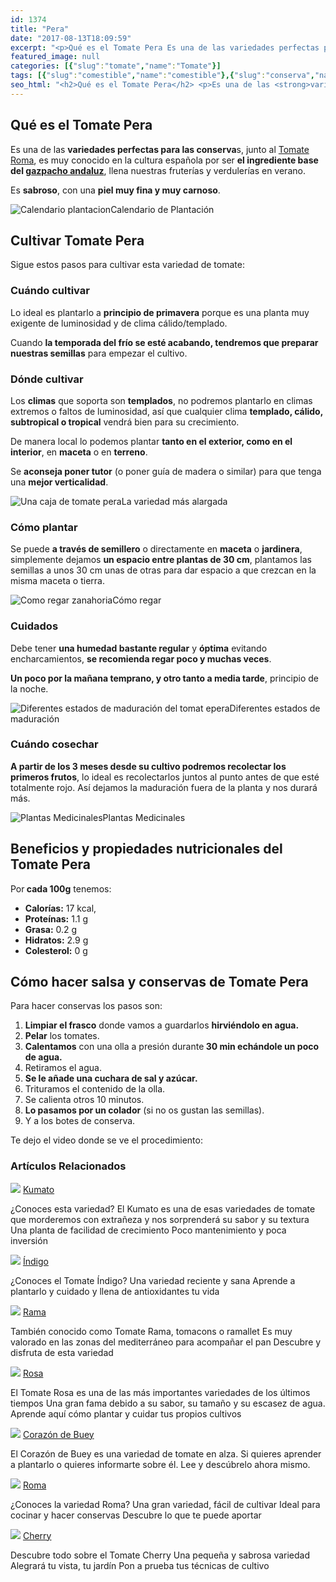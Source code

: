 ```yaml
---
id: 1374
title: "Pera"
date: "2017-08-13T18:09:59"
excerpt: "<p>Qué es el Tomate Pera Es una de las variedades perfectas para las conservas, junto al Tomate Roma, es muy conocido en la cultura española por ser el ingrediente base del gazpacho andaluz, llena nuestras fruterías y verdulerías en verano. Es sabroso, con una piel muy fina y muy carnoso. Cultivar Tomate Pera Sigue estos pasos&hellip; <a class=\"more-link\" href=\"https://plantasyflores.online/tomate/roma/\">Seguir leyendo <span class=\"screen-reader-text\">Roma</span> <span class=\"meta-nav\" aria-hidden=\"true\">&rarr;</span></a></p>\n"
featured_image: null
categories: [{"slug":"tomate","name":"Tomate"}]
tags: [{"slug":"comestible","name":"comestible"},{"slug":"conserva","name":"conserva"},{"slug":"exterior","name":"exterior"},{"slug":"roja","name":"roja"}]
seo_html: "<h2>Qué es el Tomate Pera</h2> <p>Es una de las <strong>variedades perfectas para las conserva</strong>s, junto al <a href=\"/tomate/tomate-roma#Qué_es_el_Tomate_Roma\">Tomate Roma</a>, es muy conocido en la cultura española por ser <strong>el ingrediente base del <a href=\"https://www.hogarmania.com/cocina/recetas/sopas-cremas/200712/gazpacho-andaluz-841.html\" target=\"_blank\" rel=\"noopener noreferrer\">gazpacho andaluz</a></strong>, llena nuestras fruterías y verdulerías en verano.</p> <p>Es <strong>sabroso</strong>, con una <strong>piel muy fina y muy carnoso</strong>.</p> <img src=\"http://plantasyflores.online/wp-content/uploads/2017/07/calender-2389150_1280-300x300.png\" alt=\"Calendario plantacion\" />Calendario de Plantación <h2>Cultivar Tomate Pera</h2> <p>Sigue estos pasos para cultivar esta variedad de tomate:</p> <h3>Cuándo cultivar</h3> <p>Lo ideal es plantarlo a <strong>principio de primavera</strong> porque es una planta muy exigente de luminosidad y de clima cálido/templado.</p> <p>Cuando <strong>la temporada del frío se esté acabando, tendremos que preparar nuestras semillas</strong> para empezar el cultivo.</p> <h3>Dónde cultivar</h3> <p>Los <strong>climas</strong> que soporta son <strong>templados</strong>, no podremos plantarlo en climas extremos o faltos de luminosidad, así que cualquier clima <strong>templado, cálido, subtropical o tropical</strong> vendrá bien para su crecimiento.</p> <p>De manera local lo podemos plantar <strong>tanto en el exterior, como en el interior</strong>, en <strong>maceta</strong> o en <strong>terreno</strong>.</p> <p>Se <strong>aconseja poner tutor</strong> (o poner guía de madera o similar) para que tenga una <strong>mejor verticalidad</strong>.</p> <img src=\"http://plantasyflores.online/wp-content/uploads/2017/08/Captura-de-pantalla-2017-08-13-a-las-18.33.21-325x171.png\" alt=\"Una caja de tomate pera\" />La variedad más alargada <h3>Cómo plantar</h3> <p>Se puede <strong>a través de semillero</strong> o directamente en <strong>maceta</strong> o <strong>jardinera</strong>, simplemente dejamos <strong>un espacio entre plantas de 30 cm</strong>, plantamos las semillas a unos 30 cm unas de otras para dar espacio a que crezcan en la misma maceta o tierra.</p> <img src=\"http://plantasyflores.online/wp-content/uploads/2017/07/watering-can-1506750_1280-300x169.jpg\" alt=\"Como regar zanahoria\" />Cómo regar <h3>Cuidados</h3> <p>Debe tener <strong>una humedad bastante regular</strong> y <strong>óptima</strong> evitando encharcamientos, <strong>se recomienda regar poco y muchas veces</strong>.</p> <p><strong> Un poco por la mañana temprano, y otro tanto a media tarde</strong>, principio de la noche.</p> <img src=\"http://plantasyflores.online/wp-content/uploads/2017/08/Captura-de-pantalla-2017-08-13-a-las-18.30.44-325x173.png\" alt=\"Diferentes estados de maduración del tomat epera\" />Diferentes estados de maduración <h3>Cuándo cosechar</h3> <p><strong>A partir de los 3 meses desde su cultivo podremos recolectar los primeros frutos</strong>, lo ideal es recolectarlos juntos al punto antes de que esté totalmente rojo. Así dejamos la maduración fuera de la planta y nos durará más.</p> <img src=\"http://plantasyflores.online/wp-content/uploads/2017/07/herbal-tea-1410565-325x202.jpg\" alt=\"Plantas Medicinales\" />Plantas Medicinales <h2>Beneficios y propiedades nutricionales del Tomate Pera</h2> <p>Por<strong> cada 100g</strong> tenemos:</p> <ul> <li><strong>Calorías:</strong> 17 kcal,</li> <li><strong>Proteínas:</strong> 1.1 g</li> <li><strong>Grasa:</strong> 0.2 g</li> <li><strong>Hidratos:</strong> 2.9 g</li> <li><strong>Colesterol:</strong> 0 g</li> </ul> <h2>Cómo hacer salsa y conservas de Tomate Pera</h2> <p>Para hacer conservas los pasos son:</p> <ol> <li><strong>Limpiar el frasco</strong> donde vamos a guardarlos <strong>hirviéndolo en agua.</strong></li> <li><strong>Pelar</strong> los tomates.</li> <li><strong>Calentamos</strong> con una olla a presión durante<strong> 30 min echándole un poco de agua.</strong></li> <li>Retiramos el agua.</li> <li><strong>Se le añade una cuchara de sal y azúcar.</strong></li> <li>Trituramos el contenido de la olla.</li> <li>Se calienta otros 10 minutos.</li> <li><strong>Lo pasamos por un colador</strong> (si no os gustan las semillas).</li> <li>Y a los botes de conserva.</li> </ol> <p>Te dejo el video donde se ve el procedimiento:</p> <h3> Artículos Relacionados </h3> <img src=\"https://plantasyflores.online/wp-content/uploads/2017/11/Tomate_Kumato_2017_A-1.jpg\" /> <a href=\"/tomate/kumato/\"> Kumato </a> <p>¿Conoces esta variedad? El Kumato es una de esas variedades de tomate que morderemos con extrañeza y nos sorprenderá su sabor y su textura Una planta de facilidad de crecimiento Poco mantenimiento y poca inversión</p> <img src=\"https://plantasyflores.online/wp-content/uploads/2017/10/black-tomatoes-912609-1.jpg\" /> <a href=\"/tomate/indigo/\"> Índigo </a> <p>¿Conoces el Tomate Índigo? Una variedad reciente y sana Aprende a plantarlo y cuidado y llena de antioxidantes tu vida</p> <img src=\"https://plantasyflores.online/wp-content/uploads/2017/10/tomatoes-264967_1920.jpg\" /> <a href=\"/tomate/rama/\"> Rama </a> <p>También conocido como Tomate Rama, tomacons o ramallet Es muy valorado en las zonas del mediterráneo para acompañar el pan Descubre y disfruta de esta variedad</p> <img src=\"https://plantasyflores.online/wp-content/uploads/2017/10/Tomate-Rosa.png\" /> <a href=\"/tomate/rosa/\"> Rosa </a> <p>El Tomate Rosa es una de las más importantes variedades de los últimos tiempos Una gran fama debido a su sabor, su tamaño y su escasez de agua. Aprende aquí cómo plantar y cuidar tus propios cultivos</p> <img src=\"https://plantasyflores.online/wp-content/uploads/2017/08/corazon-buey-1088x709-1.jpg\" /> <a href=\"/tomate/corazon-de-buey/\"> Corazón de Buey </a> <p>El Corazón de Buey es una variedad de tomate en alza. Si quieres aprender a plantarlo o quieres informarte sobre él. Lee y descúbrelo ahora mismo.</p> <img src=\"https://plantasyflores.online/wp-content/uploads/2017/07/tomatoes-1581204_1920.jpg\" /> <a href=\"/tomate/roma/\"> Roma </a> <p>¿Conoces la variedad Roma? Una gran variedad, fácil de cultivar Ideal para cocinar y hacer conservas Descubre lo que te puede aportar</p> <img src=\"https://plantasyflores.online/wp-content/uploads/2017/07/cherry-88403_1280.jpg\" /> <a href=\"/tomate/cherry/\"> Cherry </a> <p>Descubre todo sobre el Tomate Cherry Una pequeña y sabrosa variedad Alegrará tu vista, tu jardín Pon a prueba tus técnicas de cultivo</p>"
---
```


<h2>Qué es el Tomate Pera</h2> <p>Es una de las <strong>variedades perfectas para las conserva</strong>s, junto al <a href="/tomate/tomate-roma#Qué_es_el_Tomate_Roma">Tomate Roma</a>, es muy conocido en la cultura española por ser <strong>el ingrediente base del <a href="https://www.hogarmania.com/cocina/recetas/sopas-cremas/200712/gazpacho-andaluz-841.html" target="_blank" rel="noopener noreferrer">gazpacho andaluz</a></strong>, llena nuestras fruterías y verdulerías en verano.</p> <p>Es <strong>sabroso</strong>, con una <strong>piel muy fina y muy carnoso</strong>.</p> <img src="http://plantasyflores.online/wp-content/uploads/2017/07/calender-2389150_1280-300x300.png" alt="Calendario plantacion" />Calendario de Plantación <h2>Cultivar Tomate Pera</h2> <p>Sigue estos pasos para cultivar esta variedad de tomate:</p> <h3>Cuándo cultivar</h3> <p>Lo ideal es plantarlo a <strong>principio de primavera</strong> porque es una planta muy exigente de luminosidad y de clima cálido/templado.</p> <p>Cuando <strong>la temporada del frío se esté acabando, tendremos que preparar nuestras semillas</strong> para empezar el cultivo.</p> <h3>Dónde cultivar</h3> <p>Los <strong>climas</strong> que soporta son <strong>templados</strong>, no podremos plantarlo en climas extremos o faltos de luminosidad, así que cualquier clima <strong>templado, cálido, subtropical o tropical</strong> vendrá bien para su crecimiento.</p> <p>De manera local lo podemos plantar <strong>tanto en el exterior, como en el interior</strong>, en <strong>maceta</strong> o en <strong>terreno</strong>.</p> <p>Se <strong>aconseja poner tutor</strong> (o poner guía de madera o similar) para que tenga una <strong>mejor verticalidad</strong>.</p> <img src="http://plantasyflores.online/wp-content/uploads/2017/08/Captura-de-pantalla-2017-08-13-a-las-18.33.21-325x171.png" alt="Una caja de tomate pera" />La variedad más alargada <h3>Cómo plantar</h3> <p>Se puede <strong>a través de semillero</strong> o directamente en <strong>maceta</strong> o <strong>jardinera</strong>, simplemente dejamos <strong>un espacio entre plantas de 30 cm</strong>, plantamos las semillas a unos 30 cm unas de otras para dar espacio a que crezcan en la misma maceta o tierra.</p> <img src="http://plantasyflores.online/wp-content/uploads/2017/07/watering-can-1506750_1280-300x169.jpg" alt="Como regar zanahoria" />Cómo regar <h3>Cuidados</h3> <p>Debe tener <strong>una humedad bastante regular</strong> y <strong>óptima</strong> evitando encharcamientos, <strong>se recomienda regar poco y muchas veces</strong>.</p> <p><strong> Un poco por la mañana temprano, y otro tanto a media tarde</strong>, principio de la noche.</p> <img src="http://plantasyflores.online/wp-content/uploads/2017/08/Captura-de-pantalla-2017-08-13-a-las-18.30.44-325x173.png" alt="Diferentes estados de maduración del tomat epera" />Diferentes estados de maduración <h3>Cuándo cosechar</h3> <p><strong>A partir de los 3 meses desde su cultivo podremos recolectar los primeros frutos</strong>, lo ideal es recolectarlos juntos al punto antes de que esté totalmente rojo. Así dejamos la maduración fuera de la planta y nos durará más.</p> <img src="http://plantasyflores.online/wp-content/uploads/2017/07/herbal-tea-1410565-325x202.jpg" alt="Plantas Medicinales" />Plantas Medicinales <h2>Beneficios y propiedades nutricionales del Tomate Pera</h2> <p>Por<strong> cada 100g</strong> tenemos:</p> <ul> <li><strong>Calorías:</strong> 17 kcal,</li> <li><strong>Proteínas:</strong> 1.1 g</li> <li><strong>Grasa:</strong> 0.2 g</li> <li><strong>Hidratos:</strong> 2.9 g</li> <li><strong>Colesterol:</strong> 0 g</li> </ul> <h2>Cómo hacer salsa y conservas de Tomate Pera</h2> <p>Para hacer conservas los pasos son:</p> <ol> <li><strong>Limpiar el frasco</strong> donde vamos a guardarlos <strong>hirviéndolo en agua.</strong></li> <li><strong>Pelar</strong> los tomates.</li> <li><strong>Calentamos</strong> con una olla a presión durante<strong> 30 min echándole un poco de agua.</strong></li> <li>Retiramos el agua.</li> <li><strong>Se le añade una cuchara de sal y azúcar.</strong></li> <li>Trituramos el contenido de la olla.</li> <li>Se calienta otros 10 minutos.</li> <li><strong>Lo pasamos por un colador</strong> (si no os gustan las semillas).</li> <li>Y a los botes de conserva.</li> </ol> <p>Te dejo el video donde se ve el procedimiento:</p> <h3> Artículos Relacionados </h3> <img src="https://plantasyflores.online/wp-content/uploads/2017/11/Tomate_Kumato_2017_A-1.jpg" /> <a href="/tomate/kumato/"> Kumato </a> <p>¿Conoces esta variedad? El Kumato es una de esas variedades de tomate que morderemos con extrañeza y nos sorprenderá su sabor y su textura Una planta de facilidad de crecimiento Poco mantenimiento y poca inversión</p> <img src="https://plantasyflores.online/wp-content/uploads/2017/10/black-tomatoes-912609-1.jpg" /> <a href="/tomate/indigo/"> Índigo </a> <p>¿Conoces el Tomate Índigo? Una variedad reciente y sana Aprende a plantarlo y cuidado y llena de antioxidantes tu vida</p> <img src="https://plantasyflores.online/wp-content/uploads/2017/10/tomatoes-264967_1920.jpg" /> <a href="/tomate/rama/"> Rama </a> <p>También conocido como Tomate Rama, tomacons o ramallet Es muy valorado en las zonas del mediterráneo para acompañar el pan Descubre y disfruta de esta variedad</p> <img src="https://plantasyflores.online/wp-content/uploads/2017/10/Tomate-Rosa.png" /> <a href="/tomate/rosa/"> Rosa </a> <p>El Tomate Rosa es una de las más importantes variedades de los últimos tiempos Una gran fama debido a su sabor, su tamaño y su escasez de agua. Aprende aquí cómo plantar y cuidar tus propios cultivos</p> <img src="https://plantasyflores.online/wp-content/uploads/2017/08/corazon-buey-1088x709-1.jpg" /> <a href="/tomate/corazon-de-buey/"> Corazón de Buey </a> <p>El Corazón de Buey es una variedad de tomate en alza. Si quieres aprender a plantarlo o quieres informarte sobre él. Lee y descúbrelo ahora mismo.</p> <img src="https://plantasyflores.online/wp-content/uploads/2017/07/tomatoes-1581204_1920.jpg" /> <a href="/tomate/roma/"> Roma </a> <p>¿Conoces la variedad Roma? Una gran variedad, fácil de cultivar Ideal para cocinar y hacer conservas Descubre lo que te puede aportar</p> <img src="https://plantasyflores.online/wp-content/uploads/2017/07/cherry-88403_1280.jpg" /> <a href="/tomate/cherry/"> Cherry </a> <p>Descubre todo sobre el Tomate Cherry Una pequeña y sabrosa variedad Alegrará tu vista, tu jardín Pon a prueba tus técnicas de cultivo</p>

